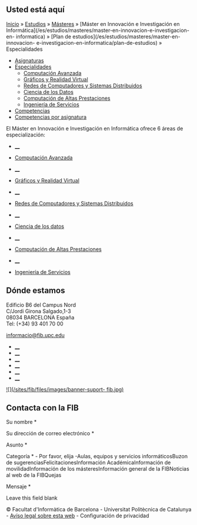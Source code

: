## Usted está aquí

[Inicio](/es) » [Estudios](/es/estudios) » [Másteres](/es/estudios/masteres) »
[Máster en Innovación e Investigación en
Informática](/es/estudios/masteres/master-en-innovacion-e-investigacion-en-
informatica) » [Plan de estudios](/es/estudios/masteres/master-en-innovacion-
e-investigacion-en-informatica/plan-de-estudios) » Especialidades

  * [Asignaturas](/es/estudios/masteres/master-en-innovacion-e-investigacion-en-informatica/plan-de-estudios/asignaturas)
  * [Especialidades](/es/estudios/masteres/master-en-innovacion-e-investigacion-en-informatica/plan-de-estudios/especialidades)
    * [Computación Avanzada](/es/estudios/masteres/master-en-innovacion-e-investigacion-en-informatica/plan-de-estudios/especialidades/computacion-avanzada)
    * [Gráficos y Realidad Virtual](/es/estudios/masteres/master-en-innovacion-e-investigacion-en-informatica/plan-de-estudios/especialidades/graficos-y-realidad-virtual)
    * [Redes de Computadores y Sistemas Distribuidos](/es/estudios/masteres/master-en-innovacion-e-investigacion-en-informatica/plan-de-estudios/especialidades/redes-de-computadores-y-sistemas-distribuidos)
    * [Ciencia de los Datos](/es/estudios/masteres/master-en-innovacion-e-investigacion-en-informatica/plan-de-estudios/especialidades/ciencia-de-los-datos)
    * [Computación de Altas Prestaciones](/es/estudios/masteres/master-en-innovacion-e-investigacion-en-informatica/plan-de-estudios/especialidades/computacion-de-altas-prestaciones)
    * [Ingeniería de Servicios](/es/estudios/masteres/master-en-innovacion-e-investigacion-en-informatica/plan-de-estudios/especialidades/ingenieria-de-servicios)
  * [Competencias](/es/estudios/masteres/master-en-innovacion-e-investigacion-en-informatica/plan-de-estudios/competencias)
  * [Competencias por asignatura](/es/estudios/masteres/master-en-innovacion-e-investigacion-en-informatica/plan-de-estudios/competencias-por-asignatura)

El Máster en Innovación e Investigación en Informática ofrece 6 áreas de
especialización:  


  * [__](/es/estudios/masteres/master-en-innovacion-e-investigacion-en-informatica/plan-de-estudios/especialidades/computacion-avanzada)
  * [Computación Avanzada](/es/estudios/masteres/master-en-innovacion-e-investigacion-en-informatica/plan-de-estudios/especialidades/computacion-avanzada)

  * [__](/es/estudios/masteres/master-en-innovacion-e-investigacion-en-informatica/plan-de-estudios/especialidades/graficos-y-realidad-virtual)
  * [Gráficos y Realidad Virtual](/es/estudios/masteres/master-en-innovacion-e-investigacion-en-informatica/plan-de-estudios/especialidades/graficos-y-realidad-virtual)

  * [__](/es/estudios/masteres/master-en-innovacion-e-investigacion-en-informatica/plan-de-estudios/especialidades/redes-de-computadores-y-sistemas-distribuidos)
  * [Redes de Computadores y Sistemas Distribuidos](/es/estudios/masteres/master-en-innovacion-e-investigacion-en-informatica/plan-de-estudios/especialidades/redes-de-computadores-y-sistemas-distribuidos)

  * [__](/es/estudios/masteres/master-en-innovacion-e-investigacion-en-informatica/plan-de-estudios/especialidades/ciencia-de-los-datos)
  * [Ciencia de los datos](/es/estudios/masteres/master-en-innovacion-e-investigacion-en-informatica/plan-de-estudios/especialidades/ciencia-de-los-datos)

  * [__](/es/estudios/masteres/master-en-innovacion-e-investigacion-en-informatica/plan-de-estudios/especialidades/computacion-de-altas-prestaciones)
  * [Computación de Altas Prestaciones](/es/estudios/masteres/master-en-innovacion-e-investigacion-en-informatica/plan-de-estudios/especialidades/computacion-de-altas-prestaciones)

  * [__](/es/estudios/masteres/master-en-innovacion-e-investigacion-en-informatica/plan-de-estudios/especialidades/ingenieria-de-servicios)
  * [Ingeniería de Servicios](/es/estudios/masteres/master-en-innovacion-e-investigacion-en-informatica/plan-de-estudios/especialidades/ingenieria-de-servicios)

## Dónde estamos

Edificio B6 del Campus Nord  
C/Jordi Girona Salgado,1-3  
08034 BARCELONA España  
Tel: (+34) 93 401 70 00

[informacio@fib.upc.edu](mailto:informacio@fib.upc.edu)

  * [__](/es/noticies/rss.rss)
  * [__](https://www.facebook.com/fib.upc)
  * [__](https://twitter.com/fib_upc)
  * [__](https://www.flickr.com/photos/fib-upc/albums)
  * [__](https://www.youtube.com/user/mediafib)
  * [__](https://www.instagram.com/fib.upc/)

[![](/sites/fib/files/images/banner-suport-
fib.jpg)](http://suport.fib.upc.edu)

## Contacta con la FIB

Su nombre *

Su dirección de correo electrónico *

Asunto *

Categoría * \- Por favor, elija -Aulas, equipos y servicios informáticosBuzon
de sugerenciasFelicitacionesInformación AcadémicaInformación de
movilidadInformación de los másteresInformación general de la FIBNoticias al
web de la FIBQuejas

Mensaje *

Leave this field blank

© Facultat d'Informàtica de Barcelona - Universitat Politècnica de Catalunya -
[Avíso legal sobre esta web](/es/aviso-legal-sobre-esta-web) \- Configuración
de privacidad

